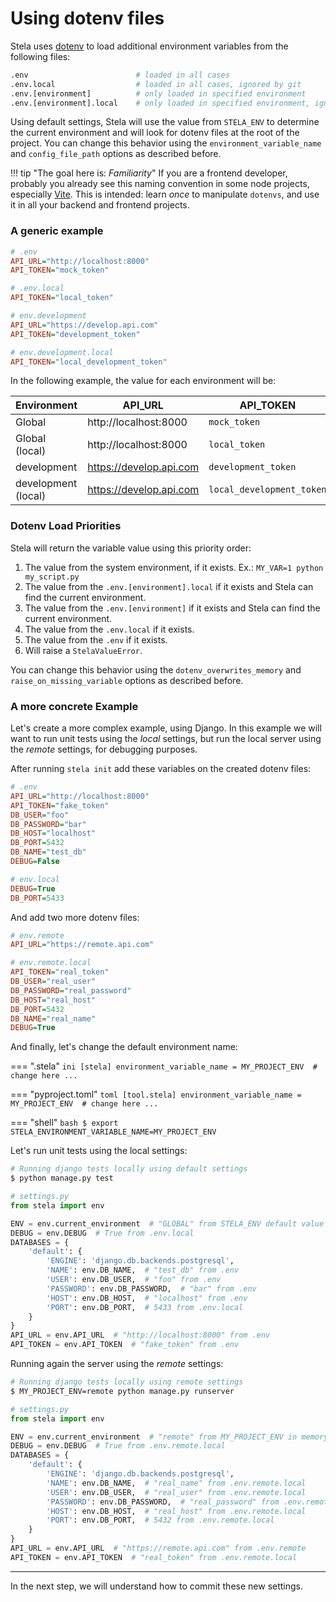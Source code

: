 # Using dotenv files

Stela uses [dotenv](https://github.com/theskumar/python-dotenv) to load additional environment variables from the
following files:

```bash
.env                        # loaded in all cases
.env.local                  # loaded in all cases, ignored by git
.env.[environment]          # only loaded in specified environment
.env.[environment].local    # only loaded in specified environment, ignored by git
```

Using default settings, Stela will use the value from `STELA_ENV` to determine the current environment and will look for
dotenv files at the root of the project. You can change this behavior using the `environment_variable_name`
and `config_file_path` options as described before.

!!! tip "The goal here is: _Familiarity_"
    If you are a frontend developer, probably you already see this naming convention in some node projects,
    especially [Vite](https://vitejs.dev/guide/env-and-mode.html#env-files). This is intended: learn _once_ to
    manipulate `dotenvs`, and use it in all your backend and frontend projects.

### A generic example

```ini
# .env
API_URL="http://localhost:8000"
API_TOKEN="mock_token"
```

```ini
# .env.local
API_TOKEN="local_token"
```

```ini
# env.development
API_URL="https://develop.api.com"
API_TOKEN="development_token"
```

```ini
# env.development.local
API_TOKEN="local_development_token"
```

In the following example, the value for each environment will be:

| Environment         | API_URL                 | API_TOKEN                 |
|---------------------|-------------------------|---------------------------|
| Global              | http://localhost:8000   | `mock_token`              |
| Global (local)      | http://localhost:8000   | `local_token`             |
| development         | https://develop.api.com | `development_token`       |
| development (local) | https://develop.api.com | `local_development_token` |


### Dotenv Load Priorities

Stela will return the variable value using this priority order:

1. The value from the system environment, if it exists. Ex.: `MY_VAR=1 python my_script.py`
2. The value from the `.env.[environment].local` if it exists and Stela can find the current environment.
3. The value from the `.env.[environment]` if it exists and Stela can find the current environment.
4. The value from the `.env.local` if it exists.
5. The value from the `.env` if it exists.
6. Will raise a `StelaValueError`.

You can change this behavior using the `dotenv_overwrites_memory` and `raise_on_missing_variable` options as described
before.

### A more concrete Example

Let's create a more complex example, using Django. In this example we will want to run unit tests using the _local_
settings, but run the local server using the _remote_ settings, for debugging purposes.

After running `stela init` add these variables on the created dotenv files:

```ini
# .env
API_URL="http://localhost:8000"
API_TOKEN="fake_token"
DB_USER="foo"
DB_PASSWORD="bar"
DB_HOST="localhost"
DB_PORT=5432
DB_NAME="test_db"
DEBUG=False
```

```ini
# env.local
DEBUG=True
DB_PORT=5433
```

And add two more dotenv files:

```ini
# env.remote
API_URL="https://remote.api.com"
```

```ini
# env.remote.local
API_TOKEN="real_token"
DB_USER="real_user"
DB_PASSWORD="real_password"
DB_HOST="real_host"
DB_PORT=5432
DB_NAME="real_name"
DEBUG=True
```

And finally, let's change the default environment name:

=== ".stela"
    ```ini
    [stela]
    environment_variable_name = MY_PROJECT_ENV  # change here
    ...
    ```

=== "pyproject.toml"
    ```toml
    [tool.stela]
    environment_variable_name = MY_PROJECT_ENV  # change here
    ...
    ```

=== "shell"
    ```bash
    $ export STELA_ENVIRONMENT_VARIABLE_NAME=MY_PROJECT_ENV
    ```

Let's run unit tests using the local settings:

```bash
# Running django tests locally using default settings
$ python manage.py test
```

```python
# settings.py
from stela import env

ENV = env.current_environment  # "GLOBAL" from STELA_ENV default value
DEBUG = env.DEBUG  # True from .env.local
DATABASES = {
    'default': {
        'ENGINE': 'django.db.backends.postgresql',
        'NAME': env.DB_NAME,  # "test_db" from .env
        'USER': env.DB_USER,  # "foo" from .env
        'PASSWORD': env.DB_PASSWORD,  # "bar" from .env
        'HOST': env.DB_HOST,  # "localhost" from .env
        'PORT': env.DB_PORT,  # 5433 from .env.local
    }
}
API_URL = env.API_URL  # "http://localhost:8000" from .env
API_TOKEN = env.API_TOKEN  # "fake_token" from .env
```

Running again the server using the _remote_ settings:

```bash
# Running django tests locally using remote settings
$ MY_PROJECT_ENV=remote python manage.py runserver
```

```python
# settings.py
from stela import env

ENV = env.current_environment  # "remote" from MY_PROJECT_ENV in memory
DEBUG = env.DEBUG  # True from .env.remote.local
DATABASES = {
    'default': {
        'ENGINE': 'django.db.backends.postgresql',
        'NAME': env.DB_NAME,  # "real_name" from .env.remote.local
        'USER': env.DB_USER,  # "real_user" from .env.remote.local
        'PASSWORD': env.DB_PASSWORD,  # "real_password" from .env.remote.local
        'HOST': env.DB_HOST,  # "real_host" from .env.remote.local
        'PORT': env.DB_PORT,  # 5432 from .env.remote.local
    }
}
API_URL = env.API_URL  # "https://remote.api.com" from .env.remote
API_TOKEN = env.API_TOKEN  # "real_token" from .env.remote.local
```

---

In the next step, we will understand how to commit these new settings.
